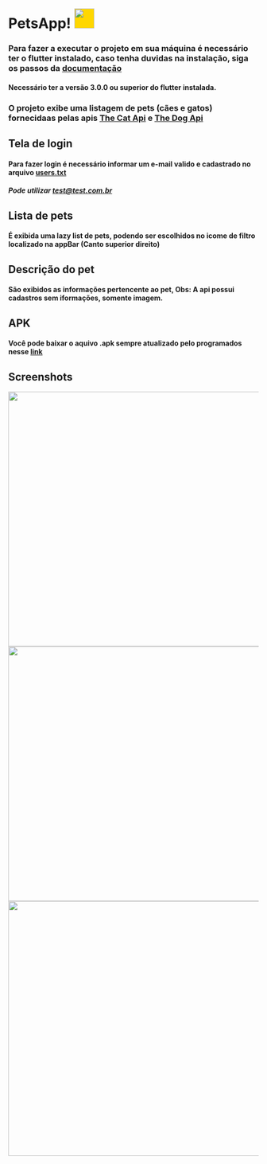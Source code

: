 # PetsApp! <img src="https://user-images.githubusercontent.com/37554588/176785748-808c7626-1116-4cc5-8b3f-5c492e8b5fec.png" style="background-color: gold; height: 40px; width: 40px;"/>

### Para fazer a executar o projeto em sua máquina é necessário ter o flutter instalado, caso tenha duvidas na instalação, siga os passos da [documentação](https://docs.flutter.dev/get-started/install)
#### Necessário ter a versão 3.0.0 ou superior do flutter instalada.


### O projeto exibe uma listagem de pets (cães e gatos) fornecidaas pelas apis [The Cat Api](https://www.thecatapi.com/) e [The Dog Api](https://www.thedogapi.com/)

## Tela de login 

#### Para fazer login é necessário informar um e-mail valido e cadastrado no arquivo [users.txt](https://raw.githubusercontent.com/marcosgianetti/PetsApp/main/emailsList/users.txt.txt)
##### Pode utilizar test@test.com.br

## Lista de pets
#### É exibida uma lazy list de pets, podendo ser escolhidos no icome de filtro localizado na appBar (Canto superior direito)

## Descrição do pet
#### São exibidos as informações pertencente ao pet, Obs: A api possui cadastros sem iformações, somente imagem.

## APK
#### Você pode baixar o aquivo .apk sempre atualizado pelo programados nesse [link](https://github.com/marcosgianetti/PetsApp/blob/main/Apk/app-release.apk)

## Screenshots
<img src="https://user-images.githubusercontent.com/37554588/176788383-b8168dc4-559e-42a5-9769-0c4b1db1863f.jpg" height="512"/> <img src="https://user-images.githubusercontent.com/37554588/177238610-5f738022-c6da-4751-b857-192f11e5b093.jpeg" height="512"/> <img src="https://user-images.githubusercontent.com/37554588/177238621-418c7184-8100-4617-b933-c21dd963726d.jpeg" height="512"/>
